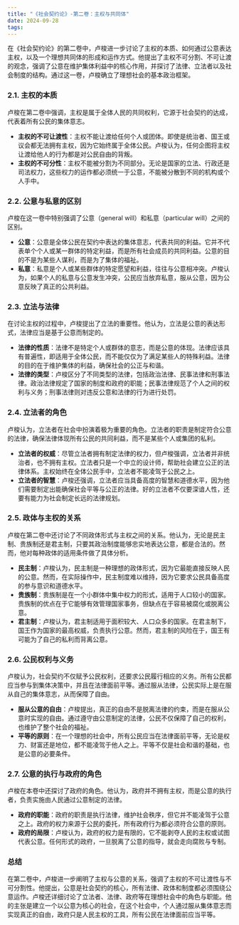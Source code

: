 ```yaml
---
title: "《社会契约论》-第二卷：主权与共同体"
date: 2024-09-28
tags: 
---
```

在《社会契约论》的第二卷中，卢梭进一步讨论了主权的本质、如何通过公意表达主权，以及一个理想共同体的形成和运作方式。他提出了主权不可分割、不可让渡的观念，强调了公意在维护集体利益中的核心作用，并探讨了法律、立法者以及社会制度的结构。通过这一卷，卢梭确立了理想社会的基本政治框架。

### 2.1. 主权的本质
卢梭在第二卷中强调，主权是属于全体人民的共同权利，它源于社会契约的达成，代表着所有公民的集体意志。
- **主权的不可让渡性**：主权不能让渡给任何个人或团体。即使是统治者、国王或议会都无法拥有主权，因为它始终属于全体公民。卢梭认为，任何企图将主权让渡给他人的行为都是对公民自由的背叛。
- **主权的不可分性**：主权不能被分割为不同部分。无论是国家的立法、行政还是司法权力，这些权力的运作都必须统一于公意，不能被分散到不同的机构或个人手中。

### 2.2. 公意与私意的区别
卢梭在这一卷中特别强调了公意（general will）和私意（particular will）之间的区别。
- **公意**：公意是全体公民在契约中表达的集体意志，代表共同的利益。它并不代表单个个人或某一群体的特定利益，而是所有社会成员的共同利益。公意的目的不是为某些人谋利，而是为了集体的福祉。
- **私意**：私意是个人或某些群体的特定愿望和利益，往往与公意相冲突。卢梭认为，如果个人的私意与公意发生冲突，公民应当放弃私意，服从公意，因为公意反映了真正的公共利益。

### 2.3. 立法与法律
在讨论主权的过程中，卢梭提出了立法的重要性。他认为，立法是公意的表达形式，法律应当是基于公意而制定的。
- **法律的性质**：法律不是特定个人或群体的意志，而是公意的体现。法律应该具有普遍性，即适用于全体公民，而不能仅仅为了满足某些人的特殊利益。法律的目的在于维护集体的利益，确保社会的公正与和谐。
- **法律的类型**：卢梭区分了不同类型的法律，包括政治法律、民事法律和刑事法律。政治法律规定了国家的制度和政府的职能；民事法律规范了个人之间的权利与义务；刑事法律则对违反公意和法律的行为进行处罚。

### 2.4. 立法者的角色
卢梭认为，立法者在社会中扮演着极为重要的角色。立法者的职责是制定符合公意的法律，确保法律体现所有公民的共同利益，而不是某些个人或集团的私利。
- **立法者的权威**：尽管立法者拥有制定法律的权力，但卢梭强调，立法者并非统治者，也不拥有主权。立法者只是一个中立的设计师，帮助社会建立公正的法律体系。主权始终在全体公民手中，立法者不能凌驾于公民之上。
- **立法者的智慧**：卢梭还强调，立法者应当具备高度的智慧和道德水平，因为他们需要制定出能确保社会平等与公正的法律。好的立法者不仅要深谙人性，还要有能力为社会制定长远的法律规划。

### 2.5. 政体与主权的关系
卢梭在第二卷中还讨论了不同政体形式与主权之间的关系。他认为，无论是民主制、贵族制还是君主制，只要其政治制度能够忠实地表达公意，都是合法的。然而，他对每种政体的适用条件做了具体分析。
- **民主制**：卢梭认为，民主制是一种理想的政体形式，因为它最能直接反映人民的公意。然而，在实际操作中，民主制度难以维持，因为它要求公民具备高度的参与意识和道德水平。
- **贵族制**：贵族制是在一个小群体中集中权力的形式，适用于人口较小的国家。贵族制的优点在于它能够有效管理国家事务，但缺点在于容易被腐化或脱离公意。
- **君主制**：卢梭认为，君主制适用于面积较大、人口众多的国家。在君主制下，国王作为国家的最高权威，负责执行公意。然而，君主制的风险在于，国王有可能为了自己的私利而背离公意。

### 2.6. 公民权利与义务
卢梭认为，社会契约不仅赋予公民权利，还要求公民履行相应的义务。所有公民都应当参与到集体决策中，并且在法律面前平等。通过服从法律，公民实际上是在服从自己的集体意志，从而保障了自由。
- **服从公意的自由**：卢梭提出，真正的自由不是脱离法律的约束，而是在服从公意时实现的自由。通过遵守由公意制定的法律，公民不仅保障了自己的权利，也维护了整个社会的福祉。
- **平等的原则**：在一个理想的社会中，所有公民应当在法律面前平等，无论是权力、财富还是地位，都不能凌驾于他人之上。平等不仅是社会和谐的基础，也是公意的必要条件。

### 2.7. 公意的执行与政府的角色
卢梭在本卷中还探讨了政府的角色。他认为，政府并不拥有主权，而是公意的执行者，负责实施由人民通过公意制定的法律。
- **政府的职能**：政府的职责是执行法律，维护社会秩序，但它并不能凌驾于公意之上。政府的权力来源于公民的委托，所有政府行为都必须符合公意的原则。
- **政府的局限**：卢梭认为，政府的权力是有限的，它不能剥夺人民的主权或试图代表公意。任何形式的政府，一旦脱离了公意的指导，就会走向腐败与专制。

### 总结
在第二卷中，卢梭进一步阐明了主权与公意的关系，强调了主权的不可让渡性与不可分割性。他提出，公意是社会契约的核心，所有法律、政体和制度都必须围绕公意运作。卢梭还详细讨论了立法者、法律、政府等在理想社会中的角色与职能。他的主张是建立一个以公意为核心的社会，在这个社会中，个人通过服从集体意志而实现真正的自由，政府只是人民主权的工具，所有公民在法律面前应当平等。